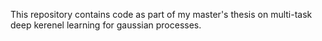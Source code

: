 This repository contains code as part of my master's thesis on multi-task deep kerenel learning for gaussian processes.
